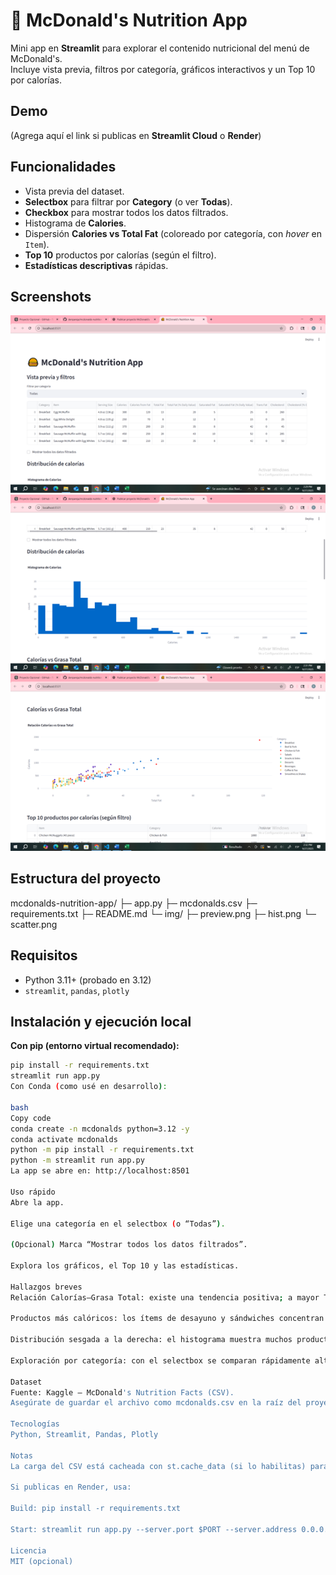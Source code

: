 # 🍔 McDonald's Nutrition App

Mini app en **Streamlit** para explorar el contenido nutricional del menú de McDonald's.  
Incluye vista previa, filtros por categoría, gráficos interactivos y un Top 10 por calorías.

## Demo
(Agrega aquí el link si publicas en **Streamlit Cloud** o **Render**)

## Funcionalidades
- Vista previa del dataset.
- **Selectbox** para filtrar por **Category** (o ver **Todas**).
- **Checkbox** para mostrar todos los datos filtrados.
- Histograma de **Calories**.
- Dispersión **Calories vs Total Fat** (coloreado por categoría, con *hover* en `Item`).
- **Top 10** productos por calorías (según el filtro).
- **Estadísticas descriptivas** rápidas.

## Screenshots
![Vista previa y filtros](img/img.preview.png)
![Histograma de calorías](img/img.hist.png)
![Calorías vs Grasa Total](img/img.scatter.png)

## Estructura del proyecto
mcdonalds-nutrition-app/
├─ app.py
├─ mcdonalds.csv
├─ requirements.txt
├─ README.md
└─ img/
├─ preview.png
├─ hist.png
└─ scatter.png

## Requisitos
- Python 3.11+ (probado en 3.12)
- `streamlit`, `pandas`, `plotly`

## Instalación y ejecución local

**Con pip (entorno virtual recomendado):**
```bash
pip install -r requirements.txt
streamlit run app.py
Con Conda (como usé en desarrollo):

bash
Copy code
conda create -n mcdonalds python=3.12 -y
conda activate mcdonalds
python -m pip install -r requirements.txt
python -m streamlit run app.py
La app se abre en: http://localhost:8501

Uso rápido
Abre la app.

Elige una categoría en el selectbox (o “Todas”).

(Opcional) Marca “Mostrar todos los datos filtrados”.

Explora los gráficos, el Top 10 y las estadísticas.

Hallazgos breves
Relación Calorías–Grasa Total: existe una tendencia positiva; a mayor Total Fat, mayores Calories (se aprecia en el gráfico de dispersión).

Productos más calóricos: los ítems de desayuno y sándwiches concentran los valores superiores de calorías; en contraste, ensaladas y bebidas sin azúcar tienden a estar en el rango bajo–medio.

Distribución sesgada a la derecha: el histograma muestra muchos productos en rangos bajos/medios de calorías y pocos muy altos (cola derecha).

Exploración por categoría: con el selectbox se comparan rápidamente alternativas “ligeras” dentro de cada grupo.

Dataset
Fuente: Kaggle — McDonald's Nutrition Facts (CSV).
Asegúrate de guardar el archivo como mcdonalds.csv en la raíz del proyecto.

Tecnologías
Python, Streamlit, Pandas, Plotly

Notas
La carga del CSV está cacheada con st.cache_data (si lo habilitas) para mejorar rendimiento.

Si publicas en Render, usa:

Build: pip install -r requirements.txt

Start: streamlit run app.py --server.port $PORT --server.address 0.0.0.0

Licencia
MIT (opcional)












